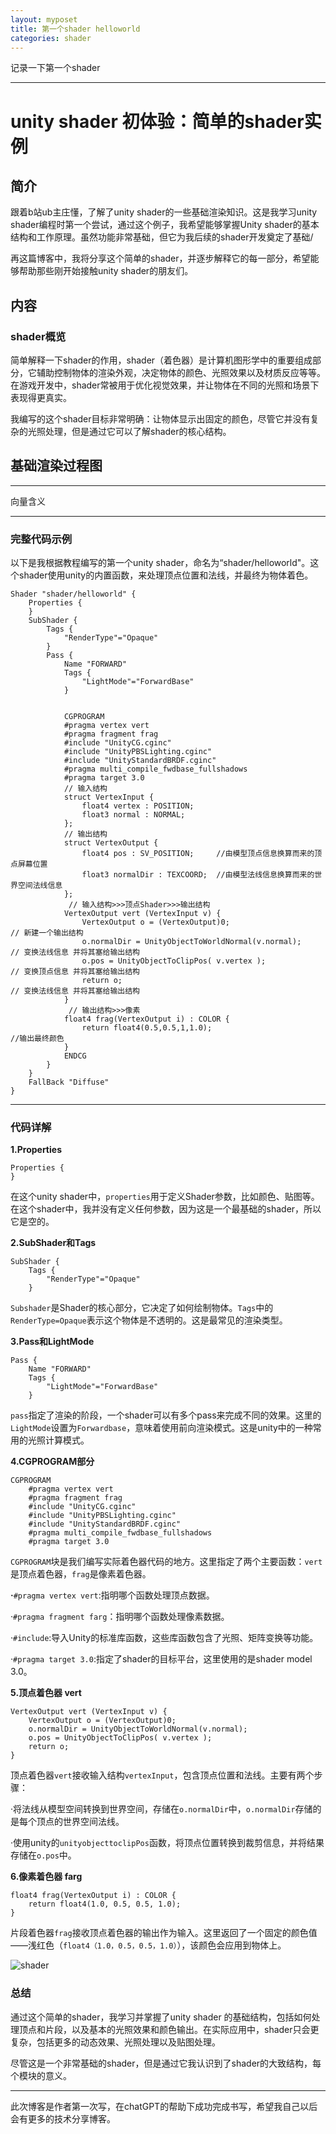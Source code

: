 ```yaml
---
layout: myposet
title: 第一个shader helloworld
categories: shader
---
```


记录一下第一个shader

------

# unity shader 初体验：简单的shader实例

## 简介

跟着b站ub主庄懂，了解了unity shader的一些基础渲染知识。这是我学习unity shader编程时第一个尝试，通过这个例子，我希望能够掌握Unity shader的基本结构和工作原理。虽然功能非常基础，但它为我后续的shader开发奠定了基础/

再这篇博客中，我将分享这个简单的shader，并逐步解释它的每一部分，希望能够帮助那些刚开始接触unity shader的朋友们。

## 内容

### shader概览

简单解释一下shader的作用，shader（着色器）是计算机图形学中的重要组成部分，它辅助控制物体的渲染外观，决定物体的颜色、光照效果以及材质反应等等。在游戏开发中，shader常被用于优化视觉效果，并让物体在不同的光照和场景下表现得更真实。

我编写的这个shader目标非常明确：让物体显示出固定的颜色，尽管它并没有复杂的光照处理，但是通过它可以了解shader的核心结构。

## 基础渲染过程图

------

向量含义

------

### 完整代码示例

以下是我根据教程编写的第一个unity shader，命名为“shader/helloworld"。这个shader使用unity的内置函数，来处理顶点位置和法线，并最终为物体着色。

```
Shader "shader/helloworld" {
    Properties {
    }
    SubShader {
        Tags {
            "RenderType"="Opaque"
        }
        Pass {
            Name "FORWARD"
            Tags {
                "LightMode"="ForwardBase"
            }
            
            
            CGPROGRAM
            #pragma vertex vert
            #pragma fragment frag
            #include "UnityCG.cginc"
            #include "UnityPBSLighting.cginc"
            #include "UnityStandardBRDF.cginc"
            #pragma multi_compile_fwdbase_fullshadows
            #pragma target 3.0
            // 输入结构
            struct VertexInput {
                float4 vertex : POSITION;
                float3 normal : NORMAL;
            };
            // 输出结构
            struct VertexOutput {
                float4 pos : SV_POSITION;     //由模型顶点信息换算而来的顶点屏幕位置
                float3 normalDir : TEXCOORD;  //由模型法线信息换算而来的世界空间法线信息
            };
             // 输入结构>>>顶点Shader>>>输出结构
            VertexOutput vert (VertexInput v) {
                VertexOutput o = (VertexOutput)0;                               // 新建一个输出结构
                o.normalDir = UnityObjectToWorldNormal(v.normal);               // 变换法线信息 并将其塞给输出结构  
                o.pos = UnityObjectToClipPos( v.vertex );                       // 变换顶点信息 并将其塞给输出结构
                return o;                                                       // 变换法线信息 并将其塞给输出结构
            }
             // 输出结构>>>像素
            float4 frag(VertexOutput i) : COLOR {
                return float4(0.5,0.5,1,1.0);                                 //输出最终颜色   
            }
            ENDCG
        }
    }
    FallBack "Diffuse"
}

```

------

### 代码详解

**1.Properties**

```
Properties {
}

```

在这个unity shader中，`properties`用于定义Shader参数，比如颜色、贴图等。在这个shader中，我并没有定义任何参数，因为这是一个最基础的shader，所以它是空的。

**2.SubShader和Tags**

```
SubShader {
    Tags {
        "RenderType"="Opaque"
    }

```

`Subshader`是Shader的核心部分，它决定了如何绘制物体。`Tags`中的`RenderType=Opaque`表示这个物体是不透明的。这是最常见的渲染类型。

**3.Pass和LightMode**

```
Pass {
    Name "FORWARD"
    Tags {
        "LightMode"="ForwardBase"
    }

```

`pass`指定了渲染的阶段，一个shader可以有多个pass来完成不同的效果。这里的`LightMode`设置为`Forwardbase`，意味着使用前向渲染模式。这是unity中的一种常用的光照计算模式。

**4.CGPROGRAM部分**

```
CGPROGRAM
    #pragma vertex vert
    #pragma fragment frag
    #include "UnityCG.cginc"
    #include "UnityPBSLighting.cginc"
    #include "UnityStandardBRDF.cginc"
    #pragma multi_compile_fwdbase_fullshadows
    #pragma target 3.0

```

`CGPROGRAM`块是我们编写实际着色器代码的地方。这里指定了两个主要函数：`vert`是顶点着色器，`frag`是像素着色器。

**·**`#pragma vertex vert`:指明哪个函数处理顶点数据。

·`#pragma fragment farg`：指明哪个函数处理像素数据。

·`#include`:导入Unity的标准库函数，这些库函数包含了光照、矩阵变换等功能。

·`#pragma target 3.0`:指定了shader的目标平台，这里使用的是shader model 3.0。

**5.顶点着色器 vert**

```
VertexOutput vert (VertexInput v) {
    VertexOutput o = (VertexOutput)0;
    o.normalDir = UnityObjectToWorldNormal(v.normal);  
    o.pos = UnityObjectToClipPos( v.vertex );
    return o;
}

```

顶点着色器`vert`接收输入结构`vertexInput`，包含顶点位置和法线。主要有两个步骤：

·将法线从模型空间转换到世界空间，存储在`o.normalDir`中，`o.normalDir`存储的是每个顶点的世界空间法线。

·使用unity的`unityobjecttoclipPos`函数，将顶点位置转换到裁剪信息，并将结果存储在`o.pos`中。

**6.像素着色器 farg**

```
float4 frag(VertexOutput i) : COLOR {
    return float4(1.0, 0.5, 0.5, 1.0);
}

```

片段着色器`frag`接收顶点着色器的输出作为输入。这里返回了一个固定的颜色值——浅红色（`float4（1.0，0.5，0.5，1.0）`），该颜色会应用到物体上。

![shader](https://liangx.work/assets/helloworld.png)

### 总结

通过这个简单的shader，我学习并掌握了unity shader 的基础结构，包括如何处理顶点和片段，以及基本的光照效果和颜色输出。在实际应用中，shader只会更复杂，包括更多的动态效果、光照处理以及贴图处理。

尽管这是一个非常基础的shader，但是通过它我认识到了shader的大致结构，每个模块的意义。

------

此次博客是作者第一次写，在chatGPT的帮助下成功完成书写，希望我自己以后会有更多的技术分享博客。
